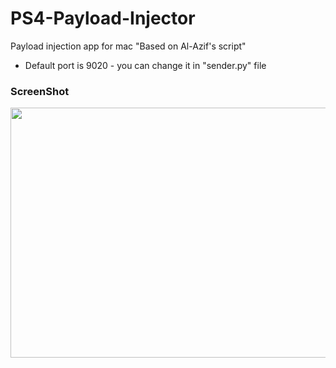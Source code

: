 # PS4-Payload-Injector
Payload injection app for mac "Based on Al-Azif's script" 

- Default port is 9020 - you can change it in "sender.py" file
 
### ScreenShot

<img src="https://crazy90.com/Crazy/Files/Screen Shot 2022-05-19 at 5.23.33 PM.png" height="400" width="580"/> 
